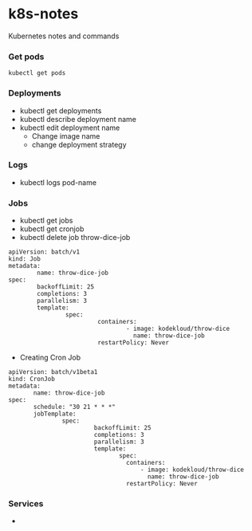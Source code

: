# k8s-notes
Kubernetes notes and commands

### Get pods 
``` kubectl get pods ```

### Deployments
- kubectl get deployments
- kubectl describe deployment name 
- kubectl edit deployment name 
  - Change image name
  - change deployment strategy 

### Logs
- kubectl logs pod-name

### Jobs
- kubectl get jobs
- kubectl get cronjob
- kubectl delete job throw-dice-job

```
apiVersion: batch/v1
kind: Job
metadata:
        name: throw-dice-job
spec:
        backoffLimit: 25
        completions: 3
        parallelism: 3
        template:
                spec:
                         containers:
                                 - image: kodekloud/throw-dice
                                   name: throw-dice-job
                         restartPolicy: Never
 ```
 - Creating Cron Job
 ```
 apiVersion: batch/v1beta1
kind: CronJob
metadata:
        name: throw-dice-job
spec:
        schedule: "30 21 * * *"
        jobTemplate:
                spec:
                         backoffLimit: 25
                         completions: 3
                         parallelism: 3
                         template:
                                spec:
                                  containers:
                                      - image: kodekloud/throw-dice
                                        name: throw-dice-job
                                  restartPolicy: Never
 ```


### Services
- 
